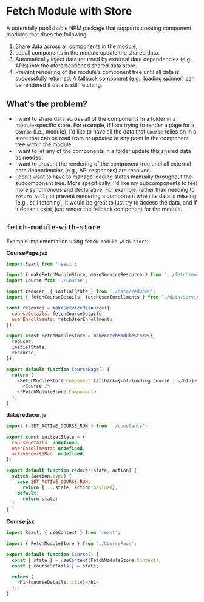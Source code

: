 # Fetch Module with Store

A potentially publishable NPM package that supports creating component modules that does the following:

1. Share data across all components in the module;
2. Let all components in the module update the shared data.
3. Automatically inject data returned by external data dependencies (e.g., APIs) into the aforementioned shared data store.
4. Prevent rendering of the module's component tree until all data is successfully returned. A fallback component (e.g., loading spinner) can be rendered if data is still fetching.

## What's the problem?

* I want to share data across all of the components in a folder in a module-specific store. For example, if I am trying to render a page for a ``Course`` (i.e., module), I'd like to have all the data that ``Course`` relies on in a store that can be read from or updated at any point in the component tree within the module.
* I want to let any of the components in a folder update this shared data as needed.
* I want to prevent the rendering of the component tree until all external data dependencies (e.g., API responses) are resolved.
* I don't want to have to manage loading states manually throughout the subcomponent tree. More specifically, I'd like my subcomponents to feel more synchronous and declarative. For example, rather than needing to ``return null;`` to prevent rendering a component when its data is missing (e.g., still fetching), it would be great to just try to access the data, and if it doesn't exist, just render the fallback component for the module.

## ``fetch-module-with-store``

Example implementation using ``fetch-module-with-store``:

**CoursePage.jsx**

```javascript
import React from 'react';

import { makeFetchModuleStore, makeServiceResource } from '../fetch-module-with-store';
import Course from './Course';

import reducer, { initialState } from './data/reducer';
import { fetchCourseDetails, fetchUserEnrollments } from './data/service';

const resource = makeServiceResource({
  courseDetails: fetchCourseDetails,
  userEnrollments: fetchUserEnrollments,
});

export const FetchModuleStore = makeFetchModuleStore({
  reducer,
  initialState,
  resource,
});

export default function CoursePage() {
  return (
    <FetchModuleStore.Component fallback={<h1>loading course...</h1>}>
      <Course />
    </FetchModuleStore.Component>
  );
}
```

**data/reducer.js**

```javascript
import { SET_ACTIVE_COURSE_RUN } from './constants';

export const initialState = {
  courseDetails: undefined,
  userEnrollments: undefined,
  activeCourseRun: undefined,
};

export default function reducer(state, action) {
  switch (action.type) {
    case SET_ACTIVE_COURSE_RUN:
      return { ...state, action.payload};
    default:
      return state;
  }
}
```

**Course.jsx**

```javascript
import React, { useContext } from 'react';

import { FetchModuleStore } from './CoursePage';

export default function Course() {
  const { state } = useContext(FetchModuleStore.Context);
  const { courseDetails } = state;

  return (
    <h1>{courseDetails.title}</h1>
  );
}
```
